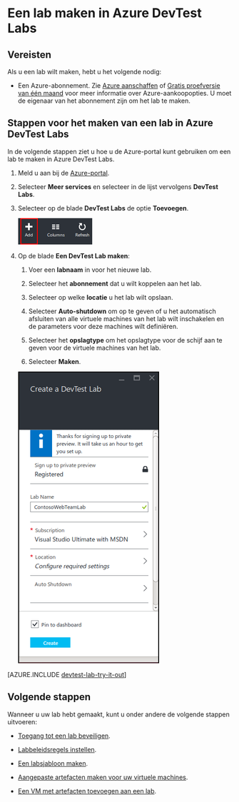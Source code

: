 <properties
    pageTitle="Een lab maken in Azure DevTest Labs | Microsoft Azure"
    description="Een lab voor virtuele machines maken in Azure DevTest Labs"
    services="devtest-lab,virtual-machines"
    documentationCenter="na"
    authors="tomarcher"
    manager="douge"
    editor=""/>

<tags
    ms.service="devtest-lab"
    ms.workload="na"
    ms.tgt_pltfrm="na"
    ms.devlang="na"
    ms.topic="get-started-article"
    ms.date="09/12/2016"
    ms.author="tarcher"/>


# Een lab maken in Azure DevTest Labs

## Vereisten

Als u een lab wilt maken, hebt u het volgende nodig:

- Een Azure-abonnement. Zie [Azure aanschaffen](https://azure.microsoft.com/pricing/purchase-options/) of [Gratis proefversie van één maand](https://azure.microsoft.com/pricing/free-trial/) voor meer informatie over Azure-aankoopopties. U moet de eigenaar van het abonnement zijn om het lab te maken.

## Stappen voor het maken van een lab in Azure DevTest Labs

In de volgende stappen ziet u hoe u de Azure-portal kunt gebruiken om een lab te maken in Azure DevTest Labs. 

1. Meld u aan bij de [Azure-portal](http://go.microsoft.com/fwlink/p/?LinkID=525040).

1. Selecteer **Meer services** en selecteer in de lijst vervolgens **DevTest Labs**.

1. Selecteer op de blade **DevTest Labs** de optie **Toevoegen**.

    ![Een lab toevoegen](./media/devtest-lab-create-lab/add-lab-button.png)

1. Op de blade **Een DevTest Lab maken**:

    1. Voer een **labnaam** in voor het nieuwe lab.
    
    1. Selecteer het **abonnement** dat u wilt koppelen aan het lab.
    
    1. Selecteer op welke **locatie** u het lab wilt opslaan.
    
    1. Selecteer **Auto-shutdown** om op te geven of u het automatisch afsluiten van alle virtuele machines van het lab wilt inschakelen en de parameters voor deze machines wilt definiëren.
    
    1. Selecteer het **opslagtype** om het opslagtype voor de schijf aan te geven voor de virtuele machines van het lab. 
    
    1. Selecteer **Maken**.

    ![Een labblade maken](./media/devtest-lab-create-lab/create-devtestlab-blade.png)

[AZURE.INCLUDE [devtest-lab-try-it-out](../../includes/devtest-lab-try-it-out.md)]

## Volgende stappen

Wanneer u uw lab hebt gemaakt, kunt u onder andere de volgende stappen uitvoeren:

- [Toegang tot een lab beveiligen](devtest-lab-add-devtest-user.md).

- [Labbeleidsregels instellen](devtest-lab-set-lab-policy.md).

- [Een labsjabloon maken](devtest-lab-create-template.md).

- [Aangepaste artefacten maken voor uw virtuele machines](devtest-lab-artifact-author.md).

- [Een VM met artefacten toevoegen aan een lab](devtest-lab-add-vm-with-artifacts.md).


<!--HONumber=Sep16_HO3-->


